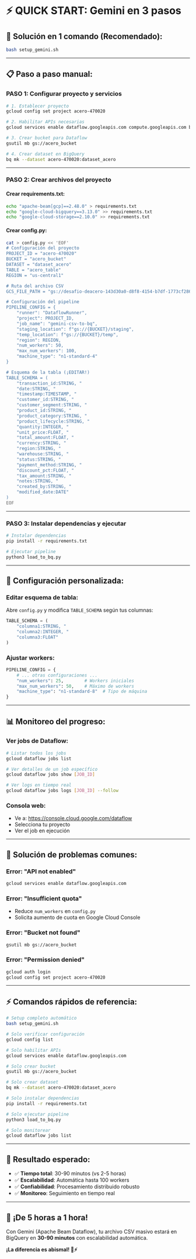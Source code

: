 # ⚡ QUICK START: Gemini en 3 pasos

## 🚀 **Solución en 1 comando (Recomendado):**

```bash
bash setup_gemini.sh
```

---

## 📋 **Paso a paso manual:**

### **PASO 1: Configurar proyecto y servicios**

```bash
# 1. Establecer proyecto
gcloud config set project acero-470020

# 2. Habilitar APIs necesarias
gcloud services enable dataflow.googleapis.com compute.googleapis.com bigquery.googleapis.com

# 3. Crear bucket para Dataflow
gsutil mb gs://acero_bucket

# 4. Crear dataset en BigQuery
bq mk --dataset acero-470020:dataset_acero
```

---

### **PASO 2: Crear archivos del proyecto**

#### **Crear requirements.txt:**
```bash
echo "apache-beam[gcp]==2.48.0" > requirements.txt
echo "google-cloud-bigquery==3.13.0" >> requirements.txt
echo "google-cloud-storage==2.10.0" >> requirements.txt
```

#### **Crear config.py:**
```bash
cat > config.py << 'EOF'
# Configuración del proyecto
PROJECT_ID = "acero-470020"
BUCKET = "acero_bucket"
DATASET = "dataset_acero"
TABLE = "acero_table"
REGION = "us-central1"

# Ruta del archivo CSV
GCS_FILE_PATH = "gs://desafio-deacero-143d30a0-d8f8-4154-b7df-1773cf286d32/cdo_challenge.csv.gz"

# Configuración del pipeline
PIPELINE_CONFIG = {
    "runner": "DataflowRunner",
    "project": PROJECT_ID,
    "job_name": "gemini-csv-to-bq",
    "staging_location": f"gs://{BUCKET}/staging",
    "temp_location": f"gs://{BUCKET}/temp",
    "region": REGION,
    "num_workers": 50,
    "max_num_workers": 100,
    "machine_type": "n1-standard-4"
}

# Esquema de la tabla (¡EDITAR!)
TABLE_SCHEMA = (
    "transaction_id:STRING, "
    "date:STRING, "
    "timestamp:TIMESTAMP, "
    "customer_id:STRING, "
    "customer_segment:STRING, "
    "product_id:STRING, "
    "product_category:STRING, "
    "product_lifecycle:STRING, "
    "quantity:INTEGER, "
    "unit_price:FLOAT, "
    "total_amount:FLOAT, "
    "currency:STRING, "
    "region:STRING, "
    "warehouse:STRING, "
    "status:STRING, "
    "payment_method:STRING, "
    "discount_pct:FLOAT, "
    "tax_amount:STRING, "
    "notes:STRING, "
    "created_by:STRING, "
    "modified_date:DATE"
)
EOF
```

---

### **PASO 3: Instalar dependencias y ejecutar**

```bash
# Instalar dependencias
pip install -r requirements.txt

# Ejecutar pipeline
python3 load_to_bq.py
```

---

## 🔧 **Configuración personalizada:**

### **Editar esquema de tabla:**
Abre `config.py` y modifica `TABLE_SCHEMA` según tus columnas:

```python
TABLE_SCHEMA = (
    "columna1:STRING, "
    "columna2:INTEGER, "
    "columna3:FLOAT"
)
```

### **Ajustar workers:**
```python
PIPELINE_CONFIG = {
    # ... otras configuraciones ...
    "num_workers": 25,        # Workers iniciales
    "max_num_workers": 50,    # Máximo de workers
    "machine_type": "n1-standard-8"  # Tipo de máquina
}
```

---

## 📊 **Monitoreo del progreso:**

### **Ver jobs de Dataflow:**
```bash
# Listar todos los jobs
gcloud dataflow jobs list

# Ver detalles de un job específico
gcloud dataflow jobs show [JOB_ID]

# Ver logs en tiempo real
gcloud dataflow jobs logs [JOB_ID] --follow
```

### **Consola web:**
- Ve a: https://console.cloud.google.com/dataflow
- Selecciona tu proyecto
- Ver el job en ejecución

---

## 🚨 **Solución de problemas comunes:**

### **Error: "API not enabled"**
```bash
gcloud services enable dataflow.googleapis.com
```

### **Error: "Insufficient quota"**
- Reduce `num_workers` en `config.py`
- Solicita aumento de cuota en Google Cloud Console

### **Error: "Bucket not found"**
```bash
gsutil mb gs://acero_bucket
```

### **Error: "Permission denied"**
```bash
gcloud auth login
gcloud config set project acero-470020
```

---

## ⚡ **Comandos rápidos de referencia:**

```bash
# Setup completo automático
bash setup_gemini.sh

# Solo verificar configuración
gcloud config list

# Solo habilitar APIs
gcloud services enable dataflow.googleapis.com

# Solo crear bucket
gsutil mb gs://acero_bucket

# Solo crear dataset
bq mk --dataset acero-470020:dataset_acero

# Solo instalar dependencias
pip install -r requirements.txt

# Solo ejecutar pipeline
python3 load_to_bq.py

# Solo monitorear
gcloud dataflow jobs list
```

---

## 🎯 **Resultado esperado:**

- ✅ **Tiempo total**: 30-90 minutos (vs 2-5 horas)
- ✅ **Escalabilidad**: Automática hasta 100 workers
- ✅ **Confiabilidad**: Procesamiento distribuido robusto
- ✅ **Monitoreo**: Seguimiento en tiempo real

---

## 🚀 **¡De 5 horas a 1 hora!**

Con Gemini (Apache Beam Dataflow), tu archivo CSV masivo estará en BigQuery en **30-90 minutos** con escalabilidad automática.

**¡La diferencia es abismal! 🚀⚡**
